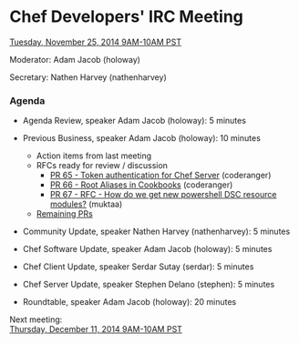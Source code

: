 # Chef Developers' IRC Meeting

[Tuesday, November 25, 2014 9AM-10AM PST](http://www.timeanddate.com/worldclock/fixedtime.html?msg=%23chef-hacking+developers%27+meeting&iso=20141125T12&p1=419&ah=1)

Moderator:  Adam Jacob (holoway)

Secretary:  Nathen Harvey (nathenharvey)

### Agenda
* Agenda Review, speaker Adam Jacob (holoway): 5 minutes
* Previous Business, speaker Adam Jacob (holoway): 10 minutes
  * Action items from last meeting
  * RFCs ready for review / discussion
    * [PR 65 - Token authentication for Chef Server](https://github.com/opscode/chef-rfc/pull/65) (coderanger)
    * [PR 66 - Root Aliases in Cookbooks](https://github.com/opscode/chef-rfc/pull/66) (coderanger)
    * [PR 67 - RFC - How do we get new powershell DSC resource modules?](https://github.com/opscode/chef-rfc/pull/57) (muktaa)
  * [Remaining PRs](https://github.com/opscode/chef-rfc/pulls)

* Community Update, speaker Nathen Harvey (nathenharvey): 5 minutes
* Chef Software Update, speaker Adam Jacob (holoway): 5 minutes
* Chef Client Update, speaker Serdar Sutay (serdar): 5 minutes
* Chef Server Update, speaker Stephen Delano (stephen): 5 minutes
* Roundtable, speaker Adam Jacob (holoway): 20 minutes

Next meeting:  
[Thursday, December 11, 2014 9AM-10AM PST](http://www.timeanddate.com/worldclock/fixedtime.html?msg=%23chef-hacking+developers%27+meeting&iso=20141211T12&p1=419&ah=1)

